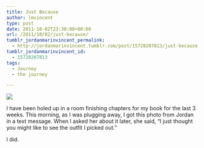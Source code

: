 ```yaml
---
title: Just Because
author: lmvincent
type: post
date: 2011-10-02T23:30:00+00:00
url: /2011/10/02/just-because/
tumblr_jordanmarinvincent_permalink:
  - http://jordanmarinvincent.tumblr.com/post/15728207813/just-because
tumblr_jordanmarinvincent_id:
  - 15728207813
tags:
  - Journey
  - the journey

---
```

<a href="http://jordanvincent.com/files/2011/10/20111002_Jordan.jpg" target="_blank" rel="noopener"><img src="http://media.tumblr.com/tumblr_lyuaasTlXI1r5aaue.jpg" /></a>

I have been holed up in a room finishing chapters for my book for the last 3 weeks. This morning, as I was plugging away, I got this photo from Jordan in a text message. When I asked her about it later, she said, &ldquo;I just thought you might like to see the outfit I picked out.&rdquo;

I did.